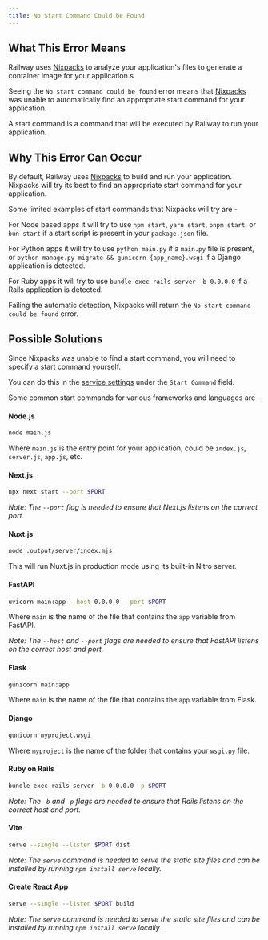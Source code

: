 ```yaml
---
title: No Start Command Could be Found
---
```


## What This Error Means

Railway uses [Nixpacks](https://nixpacks.com/docs/how-it-works) to analyze your application's files to generate a container image for your application.s

Seeing the `No start command could be found` error means that [Nixpacks](https://nixpacks.com/docs) was unable to automatically find an appropriate start command for your application.

A start command is a command that will be executed by Railway to run your application.

## Why This Error Can Occur

By default, Railway uses [Nixpacks](https://nixpacks.com/docs) to build and run your application. Nixpacks will try its best to find an appropriate start command for your application.

Some limited examples of start commands that Nixpacks will try are -

For Node based apps it will try to use `npm start`, `yarn start`, `pnpm start`, or `bun start` if a start script is present in your `package.json` file.

For Python apps it will try to use `python main.py` if a `main.py` file is present, or `python manage.py migrate && gunicorn {app_name}.wsgi` if a Django application is detected.

For Ruby apps it will try to use `bundle exec rails server -b 0.0.0.0` if a Rails application is detected.

Failing the automatic detection, Nixpacks will return the `No start command could be found` error.

## Possible Solutions

Since Nixpacks was unable to find a start command, you will need to specify a start command yourself.

You can do this in the [service settings](https://docs.railway.com/overview/the-basics#service-settings) under the `Start Command` field.

Some common start commands for various frameworks and languages are -

#### Node.js

```bash
node main.js
```
Where `main.js` is the entry point for your application, could be `index.js`, `server.js`, `app.js`, etc.

#### Next.js

```bash
npx next start --port $PORT
```

_Note: The `--port` flag is needed to ensure that Next.js listens on the correct port._

#### Nuxt.js

```bash
node .output/server/index.mjs
```

This will run Nuxt.js in production mode using its built-in Nitro server.

#### FastAPI

```bash
uvicorn main:app --host 0.0.0.0 --port $PORT
```

Where `main` is the name of the file that contains the `app` variable from FastAPI.

_Note: The `--host` and `--port` flags are needed to ensure that FastAPI listens on the correct host and port._

#### Flask

```bash
gunicorn main:app
```

Where `main` is the name of the file that contains the `app` variable from Flask.

#### Django

```bash
gunicorn myproject.wsgi
```

Where `myproject` is the name of the folder that contains your `wsgi.py` file.

#### Ruby on Rails

```bash
bundle exec rails server -b 0.0.0.0 -p $PORT
```

_Note: The `-b` and `-p` flags are needed to ensure that Rails listens on the correct host and port._

#### Vite

```bash
serve --single --listen $PORT dist
```

_Note: The `serve` command is needed to serve the static site files and can be installed by running `npm install serve` locally._

#### Create React App

```bash
serve --single --listen $PORT build
```

_Note: The `serve` command is needed to serve the static site files and can be installed by running `npm install serve` locally._
